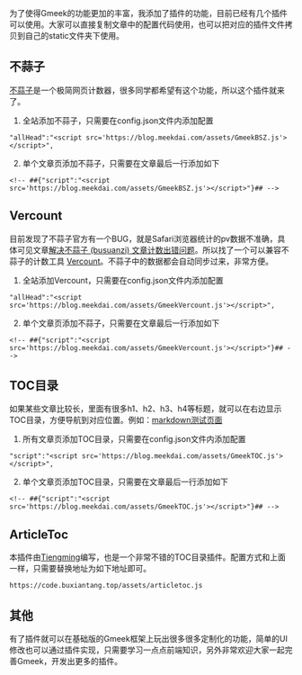 为了使得Gmeek的功能更加的丰富，我添加了插件的功能，目前已经有几个插件可以使用。大家可以直接复制文章中的配置代码使用，也可以把对应的插件文件拷贝到自己的static文件夹下使用。

## 不蒜子
[不蒜子](https://busuanzi.ibruce.info/)是一个极简网页计数器，很多同学都希望有这个功能，所以这个插件就来了。

1. 全站添加不蒜子，只需要在config.json文件内添加配置
```
"allHead":"<script src='https://blog.meekdai.com/assets/GmeekBSZ.js'></script>",
```

2. 单个文章页添加不蒜子，只需要在文章最后一行添加如下
```
<!-- ##{"script":"<script src='https://blog.meekdai.com/assets/GmeekBSZ.js'></script>"}## -->
```

## Vercount
目前发现了不蒜子官方有一个BUG，就是Safari浏览器统计的pv数据不准确，具体可见文章[解决不蒜子 (busuanzi) 文章计数出错问题](https://jdhao.github.io/2020/10/31/busuanzi_pv_count_error/)。所以找了一个可以兼容不蒜子的计数工具 [Vercount](https://github.com/EvanNotFound/vercount)。不蒜子中的数据都会自动同步过来，非常方便。

1. 全站添加Vercount，只需要在config.json文件内添加配置
```
"allHead":"<script src='https://blog.meekdai.com/assets/GmeekVercount.js'></script>",
```

2. 单个文章页添加不蒜子，只需要在文章最后一行添加如下
```
<!-- ##{"script":"<script src='https://blog.meekdai.com/assets/GmeekVercount.js'></script>"}## -->
```

## TOC目录
如果某些文章比较长，里面有很多h1、h2、h3、h4等标题，就可以在右边显示TOC目录，方便导航到对应位置。例如：[markdown测试页面](https://meekdai.github.io/post/markdown-ce-shi-ye-mian.html)

1. 所有文章页添加TOC目录，只需要在config.json文件内添加配置
```
"script":"<script src='https://blog.meekdai.com/assets/GmeekTOC.js'></script>",
```

2. 单个文章页添加TOC目录，只需要在文章最后一行添加如下
```
<!-- ##{"script":"<script src='https://blog.meekdai.com/assets/GmeekTOC.js'></script>"}## -->
```

## ArticleToc
本插件由[Tiengming](https://code.buxiantang.top/)编写，也是一个非常不错的TOC目录插件。配置方式和上面一样，只需要替换地址为如下地址即可。
```
https://code.buxiantang.top/assets/articletoc.js
```

## 其他
有了插件就可以在基础版的Gmeek框架上玩出很多很多定制化的功能，简单的UI修改也可以通过插件实现，只需要学习一点点前端知识，另外非常欢迎大家一起完善Gmeek，开发出更多的插件。

<!-- ##{"script":"<script src='https://blog.meekdai.com/assets/GmeekTOC.js'></script>"}## -->